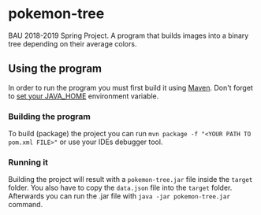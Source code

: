 # pokemon-tree
BAU 2018-2019 Spring Project. A program that builds images into a binary tree depending on their average colors.

## Using the program
In order to run the program you must first build it using [Maven](https://maven.apache.org/download.cgi). Don't forget to [set your JAVA_HOME](https://docs.oracle.com/cd/E19182-01/821-0917/6nluh6gq9/index.html) environment variable.

### Building the program
To build (package) the project you can run ```mvn package -f "<YOUR PATH TO pom.xml FILE>"``` or use your IDEs debugger tool.

### Running it
Building the project will result with a ``pokemon-tree.jar`` file inside the ``target`` folder. You also have to copy the ``data.json`` file into the ``target`` folder. Afterwards you can run the .jar file with ``java -jar pokemon-tree.jar`` command.